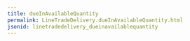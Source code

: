 ```yaml
---
title: dueInAvailableQuantity
permalink: LineTradeDelivery.dueInAvailableQuantity.html
jsonid: linetradedelivery_dueinavailablequantity
---
```

